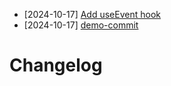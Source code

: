 - [2024-10-17] [Add useEvent hook](https://github.com/RubricLab/events/commit/d73ace219e6efd841ae811c91fc1543e32c5e2f9)
- [2024-10-17] [demo-commit](https://github.com/RubricLab/events/commit/816cea8d14674a7120242d9ea29b5611dad28be9)
# Changelog

